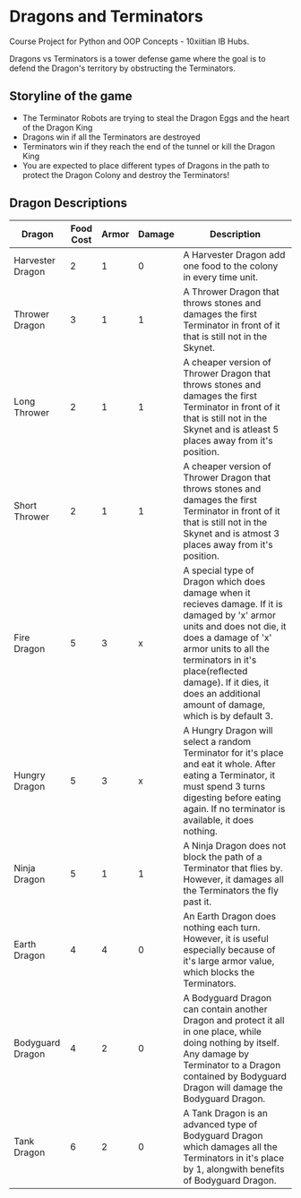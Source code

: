 # Dragons and Terminators
 Course Project for Python and OOP Concepts - 10xiitian IB Hubs.
 
 Dragons vs Terminators is a tower defense game where the goal is to defend the Dragon's territory by obstructing the Terminators.
 
 ## Storyline of the game
 - The Terminator Robots are trying to steal the Dragon Eggs and the heart of the Dragon King
 - Dragons win if all the Terminators are destroyed
 - Terminators win if they reach the end of the tunnel or kill the Dragon King
 - You are expected to place different types of Dragons in the path to protect the Dragon Colony and destroy the Terminators!
 
## Dragon Descriptions
| Dragon | Food Cost | Armor | Damage | Description |
| ------ | --------- | ----- | ------ | ----------- |
| Harvester Dragon | 2 | 1 | 0 | A Harvester Dragon add one food to the colony in every time unit. |
| Thrower Dragon | 3 | 1 | 1 | A Thrower Dragon that throws stones and damages the first Terminator in front of it that is still not in the Skynet. |
| Long Thrower | 2 | 1 | 1 | A cheaper version of Thrower Dragon that throws stones and damages the first Terminator in front of it that is still not in the Skynet and is atleast 5 places away from it's position.|
| Short Thrower | 2 | 1 | 1 | A cheaper version of Thrower Dragon that throws stones and damages the first Terminator in front of it that is still not in the Skynet and is atmost 3 places away from it's position. |
| Fire Dragon | 5 | 3 | x | A special type of Dragon which does damage when it recieves damage. If it is damaged by 'x' armor units and does not die, it does a damage of 'x' armor units to all the terminators in it's place(reflected damage). If it dies, it does an additional amount of damage, which is by default 3. |
| Hungry Dragon | 5 | 3 | x | A Hungry Dragon will select a random Terminator for it's place and eat it whole. After eating a Terminator, it must spend 3 turns digesting before eating again. If no terminator is available, it does nothing. |
| Ninja Dragon | 5 | 1 | 1 | A Ninja Dragon does not block the path of a Terminator that flies by. However, it damages all the Terminators the fly past it. |
| Earth Dragon | 4 | 4 | 0 | An Earth Dragon does nothing each turn. However, it is useful especially because of it's large armor value, which blocks the Terminators. |
| Bodyguard Dragon | 4 | 2 | 0 | A Bodyguard Dragon can contain another Dragon and protect it all in one place, while doing nothing by itself. Any damage by Terminator to a Dragon contained by Bodyguard Dragon will damage the Bodyguard Dragon. |
| Tank Dragon | 6 | 2 | 0 | A Tank Dragon is an advanced type of Bodyguard Dragon which damages all the Terminators in it's place by 1, alongwith benefits of Bodyguard Dragon. |
